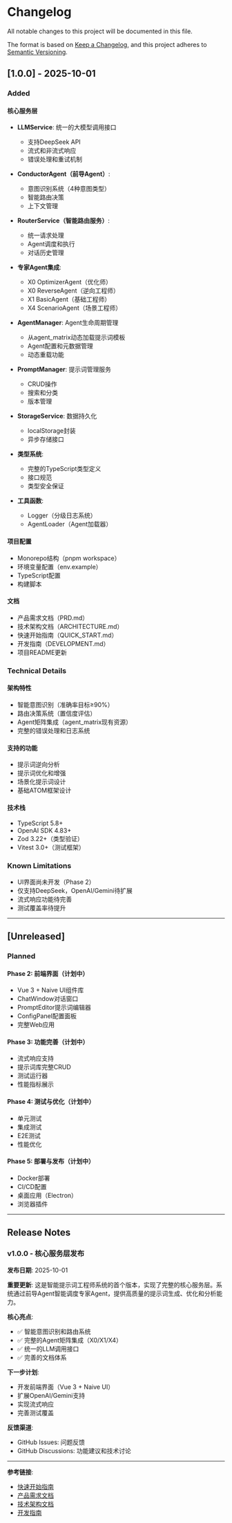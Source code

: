 # Changelog

All notable changes to this project will be documented in this file.

The format is based on [Keep a Changelog](https://keepachangelog.com/en/1.0.0/),
and this project adheres to [Semantic Versioning](https://semver.org/spec/v2.0.0.html).

## [1.0.0] - 2025-10-01

### Added

#### 核心服务层
- **LLMService**: 统一的大模型调用接口
  - 支持DeepSeek API
  - 流式和非流式响应
  - 错误处理和重试机制

- **ConductorAgent（前导Agent）**:
  - 意图识别系统（4种意图类型）
  - 智能路由决策
  - 上下文管理

- **RouterService（智能路由服务）**:
  - 统一请求处理
  - Agent调度和执行
  - 对话历史管理

- **专家Agent集成**:
  - X0 OptimizerAgent（优化师）
  - X0 ReverseAgent（逆向工程师）
  - X1 BasicAgent（基础工程师）
  - X4 ScenarioAgent（场景工程师）

- **AgentManager**: Agent生命周期管理
  - 从agent_matrix动态加载提示词模板
  - Agent配置和元数据管理
  - 动态重载功能

- **PromptManager**: 提示词管理服务
  - CRUD操作
  - 搜索和分类
  - 版本管理

- **StorageService**: 数据持久化
  - localStorage封装
  - 异步存储接口

- **类型系统**:
  - 完整的TypeScript类型定义
  - 接口规范
  - 类型安全保证

- **工具函数**:
  - Logger（分级日志系统）
  - AgentLoader（Agent加载器）

#### 项目配置
- Monorepo结构（pnpm workspace）
- 环境变量配置（env.example）
- TypeScript配置
- 构建脚本

#### 文档
- 产品需求文档（PRD.md）
- 技术架构文档（ARCHITECTURE.md）
- 快速开始指南（QUICK_START.md）
- 开发指南（DEVELOPMENT.md）
- 项目README更新

### Technical Details

#### 架构特性
- 智能意图识别（准确率目标≥90%）
- 路由决策系统（置信度评估）
- Agent矩阵集成（agent_matrix现有资源）
- 完整的错误处理和日志系统

#### 支持的功能
- 提示词逆向分析
- 提示词优化和增强
- 场景化提示词设计
- 基础ATOM框架设计

#### 技术栈
- TypeScript 5.8+
- OpenAI SDK 4.83+
- Zod 3.22+（类型验证）
- Vitest 3.0+（测试框架）

### Known Limitations

- UI界面尚未开发（Phase 2）
- 仅支持DeepSeek，OpenAI/Gemini待扩展
- 流式响应功能待完善
- 测试覆盖率待提升

---

## [Unreleased]

### Planned

#### Phase 2: 前端界面（计划中）
- Vue 3 + Naive UI组件库
- ChatWindow对话窗口
- PromptEditor提示词编辑器
- ConfigPanel配置面板
- 完整Web应用

#### Phase 3: 功能完善（计划中）
- 流式响应支持
- 提示词库完整CRUD
- 测试运行器
- 性能指标展示

#### Phase 4: 测试与优化（计划中）
- 单元测试
- 集成测试
- E2E测试
- 性能优化

#### Phase 5: 部署与发布（计划中）
- Docker部署
- CI/CD配置
- 桌面应用（Electron）
- 浏览器插件

---

## Release Notes

### v1.0.0 - 核心服务层发布

**发布日期**: 2025-10-01

**重要更新**:
这是智能提示词工程师系统的首个版本，实现了完整的核心服务层。系统通过前导Agent智能调度专家Agent，提供高质量的提示词生成、优化和分析能力。

**核心亮点**:
- ✅ 智能意图识别和路由系统
- ✅ 完整的Agent矩阵集成（X0/X1/X4）
- ✅ 统一的LLM调用接口
- ✅ 完善的文档体系

**下一步计划**:
- 开发前端界面（Vue 3 + Naive UI）
- 扩展OpenAI/Gemini支持
- 实现流式响应
- 完善测试覆盖

**反馈渠道**:
- GitHub Issues: 问题反馈
- GitHub Discussions: 功能建议和技术讨论

---

**参考链接**:
- [快速开始指南](docs/QUICK_START.md)
- [产品需求文档](docs/PRD.md)
- [技术架构文档](docs/ARCHITECTURE.md)
- [开发指南](docs/DEVELOPMENT.md)

